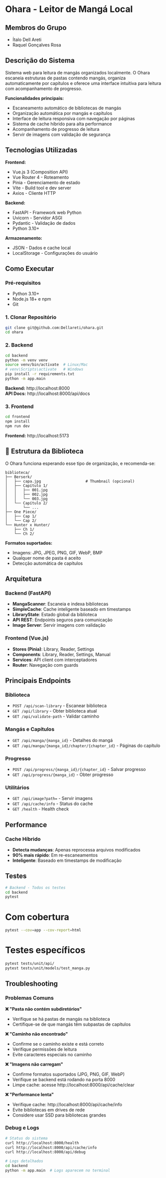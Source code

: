 # Ohara - Leitor de Mangá Local

## Membros do Grupo
- Ítalo Dell Areti
- Raquel Gonçalves Rosa

## Descrição do Sistema
Sistema web para leitura de mangás organizados localmente. O Ohara escaneia estruturas de pastas contendo mangás, organiza automaticamente por capítulos e oferece uma interface intuitiva para leitura com acompanhamento de progresso.

**Funcionalidades principais:**
- Escaneamento automático de bibliotecas de mangás
- Organização automática por mangás e capítulos
- Interface de leitura responsiva com navegação por páginas
- Sistema de cache híbrido para alta performance
- Acompanhamento de progresso de leitura
- Servir de imagens com validação de segurança

## Tecnologias Utilizadas

**Frontend:**
- Vue.js 3 (Composition API)
- Vue Router 4 - Roteamento
- Pinia - Gerenciamento de estado
- Vite - Build tool e dev server
- Axios - Cliente HTTP

**Backend:**
- FastAPI - Framework web Python
- Uvicorn - Servidor ASGI
- Pydantic - Validação de dados
- Python 3.10+

**Armazenamento:**
- JSON - Dados e cache local
- LocalStorage - Configurações do usuário

## Como Executar

### Pré-requisitos
- Python 3.10+
- Node.js 18+ e npm
- Git

### 1. Clonar Repositório
```sh
git clone git@github.com:Dellareti/ohara.git
cd ohara
```

### 2. Backend
```sh
cd backend
python -m venv venv
source venv/bin/activate  # Linux/Mac
# venv\Scripts\activate   # Windows
pip install -r requirements.txt
python -m app.main
```
**Backend:** http://localhost:8000  
**API Docs:** http://localhost:8000/api/docs

### 3. Frontend
```sh
cd frontend
npm install
npm run dev
```
**Frontend:** http://localhost:5173

## 📂 Estrutura da Biblioteca

O Ohara funciona esperando esse tipo de organização, e recomenda-se:

```
biblioteca/
├── Berserk/
│   ├── capa.jpg                    # Thumbnail (opcional)
│   ├── Capítulo 1/
│   │   ├── 001.jpg
│   │   ├── 002.jpg
│   │   └── 003.jpg
│   └── Capítulo 2/
│       └── ...
├── One Piece/
│   ├── Cap 1/
│   └── Cap 2/
└── Hunter x Hunter/
    ├── Ch 1/
    └── Ch 2/
```

**Formatos suportados:**
- Imagens: JPG, JPEG, PNG, GIF, WebP, BMP
- Qualquer nome de pasta é aceito
- Detecção automática de capítulos

## Arquitetura

### Backend (FastAPI)
- **MangaScanner**: Escaneia e indexa bibliotecas
- **SimpleCache**: Cache inteligente baseado em timestamps
- **LibraryState**: Estado global da biblioteca
- **API REST**: Endpoints seguros para comunicação
- **Image Server**: Servir imagens com validação

### Frontend (Vue.js)
- **Stores (Pinia)**: Library, Reader, Settings
- **Components**: Library, Reader, Settings, Manual
- **Services**: API client com interceptadores
- **Router**: Navegação com guards

## Principais Endpoints

### Biblioteca
- `POST /api/scan-library` - Escanear biblioteca
- `GET /api/library` - Obter biblioteca atual
- `GET /api/validate-path` - Validar caminho

### Mangás e Capítulos
- `GET /api/manga/{manga_id}` - Detalhes do mangá
- `GET /api/manga/{manga_id}/chapter/{chapter_id}` - Páginas do capítulo

### Progresso
- `POST /api/progress/{manga_id}/{chapter_id}` - Salvar progresso
- `GET /api/progress/{manga_id}` - Obter progresso

### Utilitários
- `GET /api/image?path=` - Servir imagens
- `GET /api/cache/info` - Status do cache
- `GET /health` - Health check

## Performance

### Cache Híbrido
- **Detecta mudanças**: Apenas reprocessa arquivos modificados
- **90% mais rápido**: Em re-escaneamentos
- **Inteligente**: Baseado em timestamps de modificação


## Testes

```bash
# Backend - Todos os testes
cd backend
pytest
```

# Com cobertura
```bash
pytest --cov=app --cov-report=html
```

# Testes específicos
```bash
pytest tests/unit/api/
pytest tests/unit/models/test_manga.py

```

## Troubleshooting

### Problemas Comuns

**❌ "Pasta não contém subdiretórios"**
- Verifique se há pastas de mangás na biblioteca
- Certifique-se de que mangás têm subpastas de capítulos

**❌ "Caminho não encontrado"**
- Confirme se o caminho existe e está correto
- Verifique permissões de leitura
- Evite caracteres especiais no caminho

**❌ "Imagens não carregam"**
- Confirme formatos suportados (JPG, PNG, GIF, WebP)
- Verifique se backend está rodando na porta 8000
- Limpe cache: acesse http://localhost:8000/api/cache/clear

**❌ "Performance lenta"**
- Verifique cache: http://localhost:8000/api/cache/info
- Evite bibliotecas em drives de rede
- Considere usar SSD para bibliotecas grandes

### Debug e Logs
```bash
# Status do sistema
curl http://localhost:8000/health
curl http://localhost:8000/api/cache/info
curl http://localhost:8000/api/debug

# Logs detalhados
cd backend
python -m app.main  # Logs aparecem no terminal
```